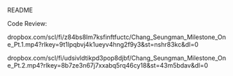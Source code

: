 README

Code Review:

dropbox.com/scl/fi/z84bs8lm7ksfinftfuctc/Chang_Seungman_Milestone_One_Pt.1.mp4?rlkey=9t1lpqbvj4k1ueyv4hng2f9y3&st=nshr83kc&dl=0

dropbox.com/scl/fi/udsivldtikpd3pop8djbf/Chang_Seungman_Milestone_One_Pt.2.mp4?rlkey=8b7ze3n67j7xxabq5rq46cy18&st=43m5bdav&dl=0
